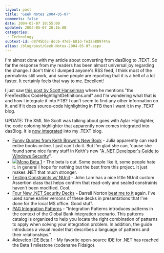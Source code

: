 ```yaml
---
layout: post
title: "Geek Notes 2004-05-07"
comments: false
date: 2004-05-07 10:55:00
updated: 2004-05-07 20:16:00
categories:
 - Technology
subtext-id: d9745b5c-ddc6-47e5-b81d-fe32a889744a
alias: /blog/post/Geek-Notes-2004-05-07.aspx
---
```



I'm almost done with my article about converting from dasBlog to .TEXT. So far the response from my readers has been almost universal joy regarding the change. I don't think I dumped anyone's RSS feed, I think most of the permalinks still work, and some people are reporting that it is a hell of a lot faster. It certainly feels that way to me. Excellent!

I just saw [this post by Scott Hanselman](http://www.hanselman.com/blog/PermaLink.aspx?guid=be197d40-a683-4fad-83f6-772ec09a2534) where he mentions "the FreeTextBox CodeHightlightDefinitions.xml" and I'm wondering what that is and how I integrate it into FTB? I can't seem to find any other information on it, and if it does source-code highlighting in FTB then I want it in my .TEXT blog.

UPDATE: The XML file Scott was talking about goes with Aylar Highlighter, the code coloring highlighter that apparently now comes integrated into dasBlog. It is [now integrated](http://www.peterprovost.org/archive/2004/05/07/1213.aspx) into my .TEXT blog.

  * [Funny Quotes from Keith Brown's New Book](http://www.thedatafarm.com/blog/PermaLink.aspx?guid=3c45fb58-2f70-4aab-9963-0fc090482842) - Julia apparently can read entire books online. I just can't do it. But I'm glad she can, 'cause she found some nice funny stuff in Keith's new "[A .NET Developer's Guide to Windows Security](http://www.pluralsight.com/keith/book)". 
  * ![](/images/22/o_mono_beta1_logo.gif)[Mono Beta 1](http://www.go-mono.com/) - The beta is out. Some people like it, some people hate it. In general I hope for nothing but the best from this project. It just makes .NET that much stronger. 
  * [Testing Constraints w/ NUnit](http://www.iunknown.com/000439.html) - John Lam has a nice little NUnit custom Assertion class that helps confirm that read-only and sealed constraints haven't been modified. Cool. 
  * [Four New .NET Security Decks](http://www.microsoft.com/downloads/details.aspx?FamilyID=84b3aa98-a1e5-4a74-a56b-7addbded79cc&DisplayLang=en) - Darrell Norton [beat me to it](http://dotnetjunkies.com/WebLog/darrell.norton/archive/2004/05/06/12981.aspx) again. I've used some earlier versons of these decks in presentations that I've done for the local MS office. Good stuff. 
  * [PAG Integration Patterns](http://msdn.microsoft.com/architecture/default.aspx?pull=/library/en-us/dnpag/html/intpatt.asp) - "Integration Patterns introduces patterns in the context of the Global Bank integration scenario. This patterns catalog is organized to help you locate the right combination of patterns to apply when solving your integration problem. In addition, the guide introduces a visual model that describes a language of patterns and their relationships." 
  * [#develop IDE Beta 1](http://www.icsharpcode.net/OpenSource/SD/WhatsNew.aspx) - My favorite open-source IDE for .NET has reached the Beta 1 milestone (codename Fidalgo).

